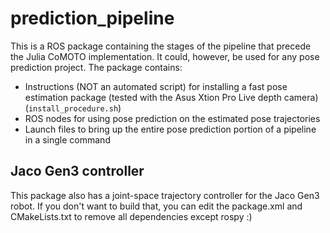 # prediction\_pipeline
This is a ROS package containing the stages of the pipeline that precede the Julia CoMOTO implementation. It could, however, be used for any pose prediction project. The package contains:

- Instructions (NOT an automated script) for installing a fast pose estimation package (tested with the Asus Xtion Pro Live depth camera) (`install_procedure.sh`)
- ROS nodes for using pose prediction on the estimated pose trajectories
- Launch files to bring up the entire pose prediction portion of a pipeline in a single command

## Jaco Gen3 controller
This package also has a joint-space trajectory controller for the Jaco Gen3 robot. If you don't want to build that, you can edit the package.xml and CMakeLists.txt to remove all dependencies except rospy :)